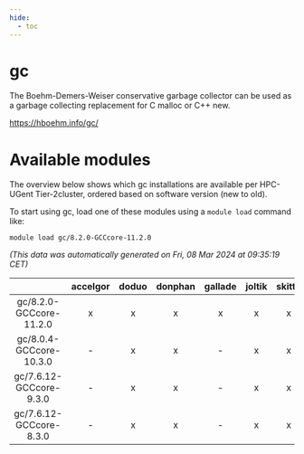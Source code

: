 ```yaml
---
hide:
  - toc
---
```


gc
==


The Boehm-Demers-Weiser conservative garbage collector can be used as a garbage collecting replacement for C malloc or C++ new.

https://hboehm.info/gc/
# Available modules


The overview below shows which gc installations are available per HPC-UGent Tier-2cluster, ordered based on software version (new to old).

To start using gc, load one of these modules using a `module load` command like:

```shell
module load gc/8.2.0-GCCcore-11.2.0
```

*(This data was automatically generated on Fri, 08 Mar 2024 at 09:35:19 CET)*  

| |accelgor|doduo|donphan|gallade|joltik|skitty|
| :---: | :---: | :---: | :---: | :---: | :---: | :---: |
|gc/8.2.0-GCCcore-11.2.0|x|x|x|x|x|x|
|gc/8.0.4-GCCcore-10.3.0|-|x|x|-|x|x|
|gc/7.6.12-GCCcore-9.3.0|-|x|x|-|x|x|
|gc/7.6.12-GCCcore-8.3.0|-|x|x|-|x|x|
